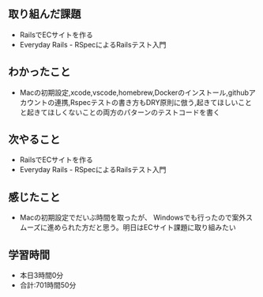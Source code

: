 ## 取り組んだ課題
- RailsでECサイトを作る
- Everyday Rails - RSpecによるRailsテスト入門
## わかったこと
- Macの初期設定,xcode,vscode,homebrew,Dockerのインストール,githubアカウントの連携,Rspecテストの書き方もDRY原則に倣う,起きてほしいことと起きてほしくないことの両方のパターンのテストコードを書く
## 次やること
- RailsでECサイトを作る
- Everyday Rails - RSpecによるRailsテスト入門
## 感じたこと
- Macの初期設定でだいぶ時間を取ったが、 Windowsでも行ったので案外スムーズに進められた方だと思う。明日はECサイト課題に取り組みたい
## 学習時間
- 本日3時間0分<br>
- 合計:701時間50分
